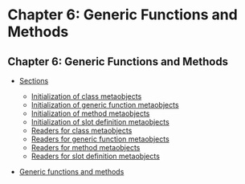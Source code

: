 Chapter 6: Generic Functions and Methods
========================================

Chapter 6: Generic Functions and Methods
----------------------------------------

-   [Sections](/docs/meta-object-protocol/chapter-6-sections)

    -   [Initialization of class metaobjects](/docs/meta-object-protocol/initialization-of-class-metaobjects2)
    -   [Initialization of generic function metaobjects](/docs/meta-object-protocol/initialization-of-generic-function-metaobjects)
    -   [Initialization of method metaobjects](/docs/meta-object-protocol/initialization-of-method-metaobjects)
    -   [Initialization of slot definition metaobjects](/docs/meta-object-protocol/initialization-of-slot-definition-metaobjects)
    -   [Readers for class metaobjects](/docs/meta-object-protocol/readers-for-class-metaobjects)
    -   [Readers for generic function metaobjects](/docs/meta-object-protocol/readers-for-generic-function-metaobjects)
    -   [Readers for method metaobjects](/docs/meta-object-protocol/readers-for-method-metaobjects)
    -   [Readers for slot definition metaobjects](/docs/meta-object-protocol/readers-for-slot-definition-metaobjects)
-   [Generic functions and methods](/docs/meta-object-protocol/all)


